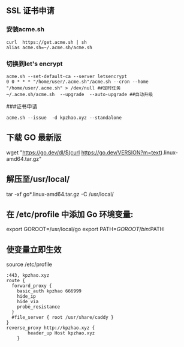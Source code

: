 ## SSL 证书申请
### 安装acme.sh
```
curl  https://get.acme.sh | sh
alias acme.sh=~/.acme.sh/acme.sh
```
### 切换到let's encrypt
```
acme.sh --set-default-ca --server letsencrypt
0 0 * * * "/home/user/.acme.sh"/acme.sh --cron --home "/home/user/.acme.sh" > /dev/null ##定时任务
~/.acme.sh/acme.sh  --upgrade  --auto-upgrade ##自动升级
```
###证书申请
```
acme.sh --issue  -d kpzhao.xyz --standalone
```
## 下载 GO 最新版
wget "https://go.dev/dl/$(curl https://go.dev/VERSION?m=text).linux-amd64.tar.gz"

## 解压至/usr/local/
tar -xf go*.linux-amd64.tar.gz -C /usr/local/

## 在 /etc/profile 中添加 Go 环境变量:
export GOROOT=/usr/local/go
export PATH=$GOROOT/bin:$PATH

## 使变量立即生效
source /etc/profile

```
:443, kpzhao.xyz
route {
  forward_proxy {
    basic_auth kpzhao 666999
    hide_ip
    hide_via
    probe_resistance
  }
  #file_server { root /usr/share/caddy }
}
reverse_proxy http://kpzhao.xyz {
        header_up Host kpzhao.xyz
    }
```
